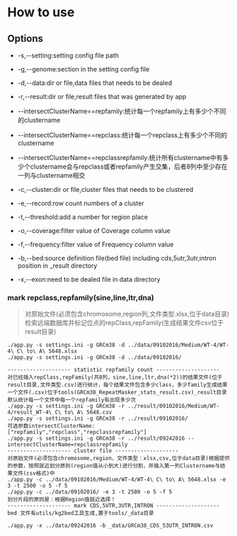 # How to use

## Options

* -s,--setting:setting config file path
* -g,--genome:section in the setting config file
* -d,--data:dir or file,data files that needs to be dealed 
* -r,--result:dir or file,result files that was generated by app
* --intersectClusterName==repfamily:统计每一个repfamily上有多少个不同的clustername
* --intersectClusterName==repclass:统计每一个repclass上有多少个不同的clustername
* --intersectClusterName==repclassrepfamily:统计所有clustername中有多少个clustername会与repclass或者repfamily产生交集，后者8列中至少存在一列与clustername相交

* -c,--cluster:dir or file,cluster files that needs to be clustered
* -e,--record:row count numbers of a cluster
* -t,--threshold:add a number for region place
* -o,--coverage:filter value of Coverage column value
* -f,--frequency:filter value of Frequency column value
* -b,--bed:source definition file(bed file) including cds,5utr,3utr,intron position in _result directory
* -x,--exon:need to be dealed file in data directory


### mark repclass,repfamily(sine,line,ltr,dna)
> 对原始文件(必须包含chromosome,region列,文件类型.xlsx,位于data目录)
> 检索远端数据库并标记位点的repClass,repFamily(生成结果文件csv位于
> result目录)
```shell
./app.py -s settings.ini -g GRCm38 -d ../data/09102016/Medium/WT-4/WT-4\ C\ to\ A\ 5648.xlsx
./app.py -s settings.ini -g GRCm38 -d ../data/09102016/
```


```shell
-------------------- statistic repfamily count --------------------
对已经插入repClass,repFamily(共8列，sine,line,ltr,dna(*2))的结果文件(位于result目录,文件类型.csv)进行统计，每个结果文件包含多少class，多少family生成结果一个文件(.csv)位于tools(GRCm38_RepeatMasker_stats_result.csv)_result目录
默认统计每一个文件中每一个repfamily有出现多少次
./app.py -s settings.ini -g GRCm38 -r ../result/09102016/Medium/WT-4/result_WT-4\ C\ to\ A\ 5648.csv
./app.py -s settings.ini -g GRCm38 -r ../result/09102016/
可选参数intersectClusterName:["repfamily","repclass","repclassrepfamily"]
./app.py -s settings.ini -g GRCm38 -r ../result/09242016 --intersectClusterName=repclassrepfamily
-------------------- cluster file --------------------
对原始文件(必须包含chromosome,region，文件类型：xlsx,csv,位于data目录)根据提供的参数，按照就近划分原则(region值从小到大)进行分割，并插入第一列Clustername与结果文件(csv格式)中
./app.py -c ../data/09102016/Medium/WT-4/WT-4\ C\ to\ A\ 5648.xlsx -e 3 -t 2500 -o 5 -f 5
./app.py -c ../data/09102016/ -e 3 -t 2500 -o 5 -f 5
划分片段的原则是：根据Region值就近选择！
-------------------- mark CDS,5UTR,3UTR,INTRON --------------------
bed 文件有utils/kg2bed工具生成,置于tools/_data目录

./app.py -x ../data/09242016 -b _data/GRCm38_CDS_53UTR_INTRON.csv
```

